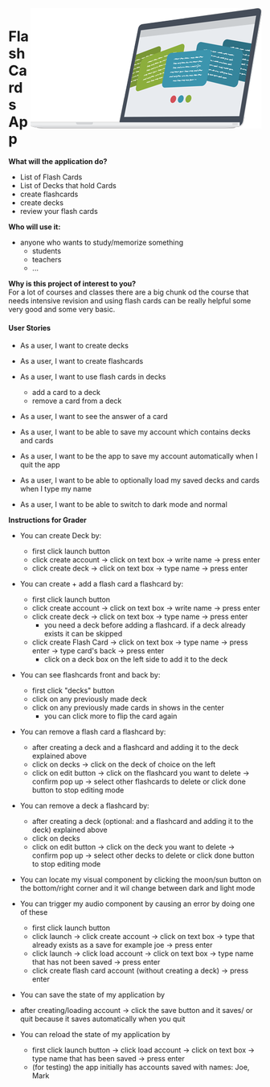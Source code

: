 
<img src="data/logo.png" align="right" width="460" height="239" alt="FlashCardApp">

# Flash Cards App



**What will the application do?**
- List of Flash Cards
- List of Decks that hold Cards
- create flashcards
- create decks
- review your flash cards


**Who will use it:**
- anyone who wants to study/memorize something 
    - students
    - teachers
    - ...

**Why is this project of interest to you?** <br>
For a lot of courses and classes there are a big chunk od the course that needs intensive
revision and using flash cards can be really helpful
some very good and some very basic. 
<br> 

#### User Stories
- As a user, I want to create decks
- As a user, I want to create flashcards
- As a user, I want to use flash cards in decks
    - add a card to a deck
    - remove a card from a deck
- As a user, I want to see the answer of a card
- As a user, I want to be able to save my account which contains decks and cards
- As a user, I want to be the app to save my account automatically when I quit the app
- As a user, I want to be able to optionally load my saved decks and cards when I type my name

- As a user, I want to be able to switch to dark mode and normal 


**Instructions for Grader**

- You can create Deck by:
    - first click launch button
    - click create account -> click on text box -> write name -> press enter
    - click create deck -> click on text box -> type name -> press enter
    
- You can create + add a flash card a flashcard by:
    - first click launch button
    - click create account -> click on text box -> write name -> press enter
    - click create deck -> click on text box -> type name -> press enter 
        - you need a deck before adding a flashcard. if a deck already exists it can be skipped
    - click create Flash Card -> click on text box -> type name -> press enter -> type card's back -> press enter
        - click on a deck box on the left side to add it to the deck
    
    
- You can see flashcards front and back by:
  - first click "decks" button
  - click on any previously made deck
  - click on any previously made cards in shows in the center
     - you can click more to flip the card again
     
- You can remove a flash card a flashcard by:
    - after creating a deck and a flashcard and adding it to the deck explained above
    - click on decks -> click on the deck of choice on the left
    - click on edit button -> click on the flashcard you want to delete -> confirm pop up -> select other flashcards to delete or click done button to stop editing mode
   
- You can remove a deck a flashcard by:
    - after creating a deck (optional: and a flashcard and adding it to the deck) explained above
    - click on decks 
    - click on edit button -> click on the deck you want to delete -> confirm pop up -> select other decks to delete or click done button to stop editing mode
   

- You can locate my visual component by clicking the moon/sun button on the bottom/right corner and it wil change between dark and light mode 
 
- You can trigger my audio component by causing an error by doing one of these
    - first click launch button
    - click launch -> click create account -> click on text box -> type that already exists as a save for example joe -> press enter
    - click launch -> click load account -> click on text box -> type name that has not been saved -> press enter
    - click create flash card account (without creating a deck) -> press enter
    
- You can save the state of my application by
 - after creating/loading account -> click the save button and it saves/ or quit because it saves automatically when you quit
 
- You can reload the state of my application by
    - first click launch button -> click load account -> click on text box -> type name that has been saved -> press enter
    - (for testing) the app initially has accounts saved with names: Joe, Mark